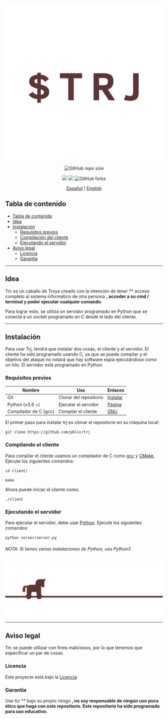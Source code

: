 <p align="center"><img alt="TRJ" src="../img/logo.png"></p>

<p align="center">
  <img alt="GitHub repo size" src="https://img.shields.io/github/repo-size/pblcc/trj?color=5d3535&label=SIZE&style=for-the-badge">
</p>

<p align="center">
  <img src="https://img.shields.io/github/stars/pblcc/trj?label=STARS&style=flat-square&color=5d3535">
  <img src="https://img.shields.io/github/watchers/pblcc/trj?color=5d3535&label=WATCHERS&style=flat-square">
  <img alt="GitHub forks" src="https://img.shields.io/github/forks/pblcc/trj?color=5d3535&label=FORKS&style=flat-square">
</p>


<p align = "center">
  <a href="README-es.md">Español</a> |
  <a href="../README.md">English</a>
</p>

## Tabla de contenido
- [Tabla de contenido](#tabla-de-contenido)
- [Idea](#idea)
- [Instalación](#instalación)
  - [Requisitos previos](#requisitos-previos)
  - [Compilación del cliente](#compilación-del-cliente)
  - [Ejecutando el servidor](#ejecutando-el-servidor)
- [Aviso legal](#aviso-legal)
  - [Licencia](#licencia)
  - [Garantía](#garantía)
  
---

## Idea
Trc es un caballo de Troya creado con la intención de tener ** acceso completo al sistema informático de otra persona **, acceder a su cmd / terminal y poder ejecutar cualquier comando**.

Para lograr esto, se utiliza un servidor programado en Python que se conecta a un socket programado en C desde el lado del cliente.

---

## Instalación

Para usar Trj, tendrá que instalar dos cosas, el cliente y el servidor. El cliente ha sido programado usando C, ya que se puede compilar y el objetivo del ataque no notará que hay software espía ejecutándose como un hilo. El servidor está programado en Python.
### Requisitos previos

| Nombre | Uso | Enlaces |
| ------ | ----- | ------- |
| Git | Clonar del repositorio | [Instalar](https://git-scm.com/downloads) |
| Python (v3.6 +) | Ejecutar el servidor | [Página](https://python.org) |
| Compilador de C (gcc) | Compilar el cliente | [GNU](https://gcc.gnu.org/) |

El primer paso para instalar trj es clonar el repositorio en su máquina local:
```
git clone https://github.com/pblcc/trj
```

### Compilando el cliente
Para compilar el cliente usamos un compilador de C como [gcc](https://gcc.gnu.org) y [CMake](https://cmake.org). Ejecute los siguientes comandos:
```
cd client/
```
```
make
```
Ahora puede iniciar el cliente como:
```
./client
```

### Ejecutando el servidor
Para ejecutar el servidor, debe usar [Python](https://python.org). Ejecute los siguientes comandos:
```
python server/server.py
```
###### NOTA: Si tienes varias instalaciones de Python, usa Python3

<p align = "centro">
  <img src="../img/banner.png">
</p>

---

## Aviso legal
Trc se puede utilizar con fines maliciosos, por lo que tenemos que especificar un par de cosas.
### Licencia
Este proyecto está bajo la [Licencia](LICENCE)
### Garantía
Use tcr ** bajo su propio riesgo **, no soy responsable de ningún uso poco ético que haga con este repositorio. Este repositorio ha sido programado para uso educativo.**
